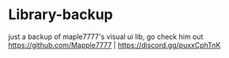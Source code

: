 # Library-backup
just a backup of maple7777's visual ui lib, go check him out https://github.com/Mapple7777 | https://discord.gg/puxxCphTnK
